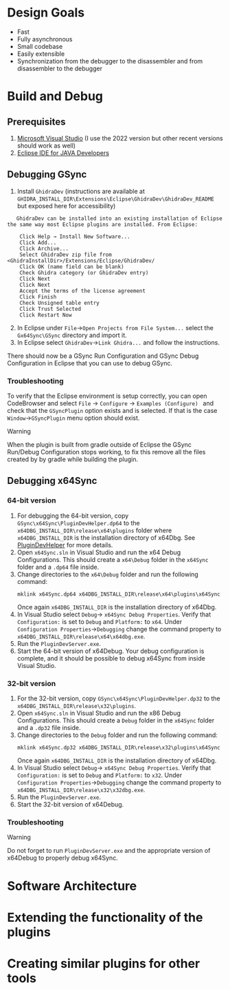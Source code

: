 # Design Goals

* Fast
* Fully asynchronous
* Small codebase
* Easily extensible
* Synchronization from the debugger to the disassembler and from disassembler to the debugger

# Build and Debug

## Prerequisites
1. [Microsoft Visual Studio](https://visualstudio.microsoft.com/) (I use the 2022 version but other recent versions should work as well)
2. [Eclipse IDE for JAVA Developers](https://www.eclipse.org/downloads/)

## Debugging GSync

1. Install `GhidraDev` (instructions are available at `GHIDRA_INSTALL_DIR\Extensions\Eclipse\GhidraDev\GhidraDev_README` but exposed here for accessibility)
```
   GhidraDev can be installed into an existing installation of Eclipse the same way most Eclipse plugins are installed. From Eclipse:

    Click Help → Install New Software...
    Click Add...
    Click Archive...
    Select GhidraDev zip file from <GhidraInstallDir>/Extensions/Eclipse/GhidraDev/
    Click OK (name field can be blank)
    Check Ghidra category (or GhidraDev entry)
    Click Next
    Click Next
    Accept the terms of the license agreement
    Click Finish
    Check Unsigned table entry
    Click Trust Selected
    Click Restart Now
```
2. In Eclipse under `File`->`Open Projects from File System...` select the `Gx64Sync\GSync` directory and import it.
3. In Eclipse select `GhidraDev`->`Link Ghidra...` and follow the instructions. 

There should now be a GSync Run Configuration and GSync Debug Configuration in Eclipse that you can use to debug GSync.

### Troubleshooting
To verify that the Eclipse environment is setup correctly, you can open CodeBrowser and select
``File`` -> ``Configure`` -> ``Examples (Configure) `` and check that the `GSyncPlugin` option
exists and is selected. If that is the case ``Window``->``GSyncPlugin`` menu option should exist.

> [!WARNING] 
> When the plugin is built from gradle outside of Eclipse the GSync Run/Debug Configuration stops working, to fix this remove all the files created by
> by gradle while building the plugin.

## Debugging x64Sync

### 64-bit version
1. For debugging the 64-bit version, copy ``GSync\x64Sync\PluginDevHelper.dp64`` to the ``x64DBG_INSTALL_DIR\release\x64\plugins`` folder where ``x64DBG_INSTALL_DIR`` is the installation directory of x64Dbg. See [PluginDevHelper](https://github.com/x64dbg/PluginDevHelper) for more details.
2. Open ``x64Sync.sln`` in Visual Studio and run the x64 Debug Configurations. This should create a `x64\Debug` folder  in the `x64Sync` folder and a `.dp64` file inside.
3. Change directories to the `x64\Debug` folder and run the following command:
   ```
   mklink x64Sync.dp64 x64DBG_INSTALL_DIR\release\x64\plugins\x64Sync
   ```
   Once again ``x64DBG_INSTALL_DIR`` is the installation directory of x64Dbg.
4. In Visual Studio select `Debug`-> `x64Sync Debug Properties`. Verify that ``Configuration:`` is set to ``Debug`` and ``Platform:`` to ``x64``. Under ``Configuration Properties``->``Debugging`` change the command property to ``x64DBG_INSTALL_DIR\release\x64\x64dbg.exe``. 
5. Run the `PluginDevServer.exe`.
6. Start the 64-bit version of x64Debug. 
Your debug configuration is complete, and it should be possible to debug x64Sync from inside Visual Studio.

### 32-bit version
1. For the 32-bit version, copy ``GSync\x64Sync\PluginDevHelper.dp32`` to the ``x64DBG_INSTALL_DIR\release\x32\plugins``.
2. Open ``x64Sync.sln`` in Visual Studio and run the x86 Debug Configurations. This should create a `Debug` folder  in the `x64Sync` folder and a `.dp32` file inside.
3. Change directories to the `Debug` folder and run the following command:
   ```
   mklink x64Sync.dp32 x64DBG_INSTALL_DIR\release\x32\plugins\x64Sync
   ```
   Once again ``x64DBG_INSTALL_DIR`` is the installation directory of x64Dbg.
4. In Visual Studio select `Debug`-> `x64Sync Debug Properties`. Verify that ``Configuration:`` is set to ``Debug`` and ``Platform:`` to ``x32``. Under ``Configuration Properties``->``Debugging`` change the command property to ``x64DBG_INSTALL_DIR\release\x32\x32dbg.exe``. 
5. Run the `PluginDevServer.exe`.
6. Start the 32-bit version of x64Debug. 

### Troubleshooting
> [!WARNING] 
> Do not forget to run `PluginDevServer.exe` and the appropriate version of x64Debug to properly debug x64Sync. 
# Software Architecture

# Extending the functionality of the plugins

# Creating similar plugins for other tools
